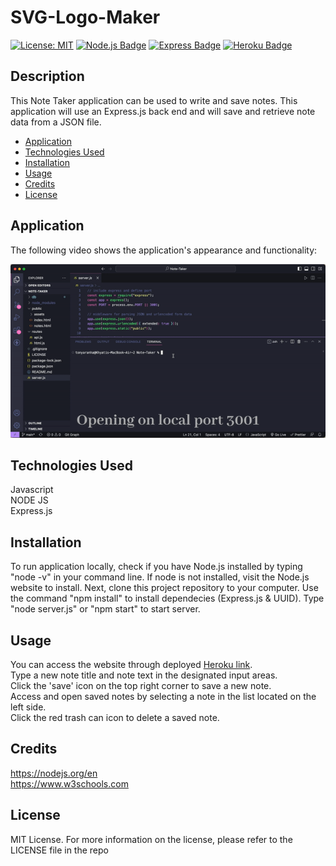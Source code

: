 # SVG-Logo-Maker</br>

[![License: MIT](https://img.shields.io/badge/License-MIT-yellow.svg)](https://opensource.org/licenses/MIT)
[![Node.js Badge](https://img.shields.io/badge/Node.js-393?logo=nodedotjs&logoColor=fff&style=flat)](https://nodejs.org/en)
[![Express Badge](https://img.shields.io/badge/Express-000?logo=express&logoColor=fff&style=flat)](https://expressjs.com/)
[![Heroku Badge](https://img.shields.io/badge/Heroku-430098?logo=heroku&logoColor=fff&style=flat)](https://heroku.com)

## Description

This Note Taker application can be used to write and save notes. This application will use an Express.js back end and will save and retrieve note data from a JSON file.</br>

- [Application](#Application)
- [Technologies Used](#TechnologiesUsed)
- [Installation](#Installation)
- [Usage](#Usage)
- [Credits](#Credits)
- [License](#License)

## Application

The following video shows the application's appearance and functionality:

![portfolio demo](./public/assets/Note-Taker.gif)

## Technologies Used

Javascript </br>
NODE JS </br>
Express.js </br>

## Installation

To run application locally, check if you have Node.js installed by typing "node -v" in your command line. If node is not installed, visit the Node.js website to install. Next, clone this project repository to your computer. Use the command "npm install" to install dependecies (Express.js & UUID). Type "node server.js" or "npm start" to start server.

## Usage

You can access the website through deployed [Heroku link](https://eko-note-taker.herokuapp.com/). </br>
Type a new note title and note text in the designated input areas. </br>
Click the 'save' icon on the top right corner to save a new note. </br>
Access and open saved notes by selecting a note in the list located on the left side. </br>
Click the red trash can icon to delete a saved note.</br>

## Credits

https://nodejs.org/en </br>
https://www.w3schools.com </br>

## License

MIT License.
For more information on the license, please refer to the LICENSE file in the repo
